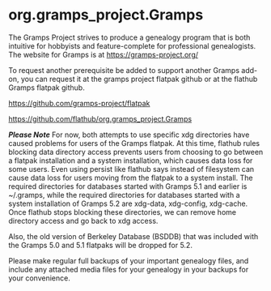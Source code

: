 # org.gramps_project.Gramps 
The Gramps Project strives to produce a genealogy program that is both intuitive for hobbyists and feature-complete for professional genealogists.  The website for Gramps is at https://gramps-project.org/

To request another prerequisite be added to support another Gramps add-on, you can request it at the gramps project flatpak github or at the flathub Gramps flatpak github.

https://github.com/gramps-project/flatpak

https://github.com/flathub/org.gramps_project.Gramps

***Please Note***
For now, both attempts to use specific xdg directories have caused problems for users of the Gramps flatpak.
At this time, flathub rules blocking data directory access prevents users from choosing to go between a flatpak
installation and a system installation, which causes data loss for some users. Even using persist like flathub says
instead of filesystem can cause data loss for users moving from the flatpak to a system install. The required directories for databases started 
with Gramps 5.1 and earlier is ~/.gramps, while the required directories for databases started with a system installation 
of Gramps 5.2 are xdg-data, xdg-config, xdg-cache. Once flathub stops blocking these directories, we can remove home
directory access and go back to xdg access.

Also, the old version of Berkeley Database (BSDDB) that was included with the Gramps 5.0 and 5.1 flatpaks will be dropped for 5.2.

Please make regular full backups of your important genealogy files, and include any attached media files for your genealogy in your backups for your convenience.

